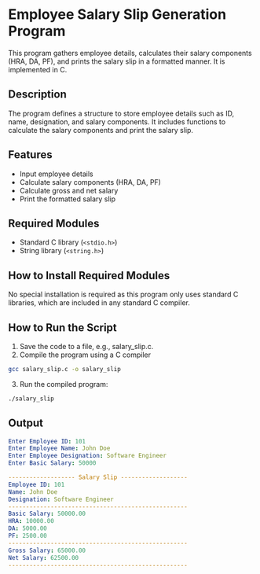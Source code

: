 # Employee Salary Slip Generation Program
This program gathers employee details, calculates their salary components (HRA, DA, PF), and prints the salary slip in a formatted manner. It is implemented in C.

## Description
The program defines a structure to store employee details such as ID, name, designation, and salary components. It includes functions to calculate the salary components and print the salary slip.

## Features
- Input employee details
- Calculate salary components (HRA, DA, PF)
- Calculate gross and net salary
- Print the formatted salary slip
## Required Modules
- Standard C library (`<stdio.h>`)
- String library (`<string.h>`)
## How to Install Required Modules
No special installation is required as this program only uses standard C libraries, which are included in any standard C compiler.

## How to Run the Script
1. Save the code to a file, e.g., salary_slip.c.
2. Compile the program using a C compiler
```sh
gcc salary_slip.c -o salary_slip
```
3. Run the compiled program:
```sh
./salary_slip
```

## Output
```yaml
Enter Employee ID: 101
Enter Employee Name: John Doe
Enter Employee Designation: Software Engineer
Enter Basic Salary: 50000

------------------- Salary Slip -------------------
Employee ID: 101
Name: John Doe
Designation: Software Engineer
---------------------------------------------------
Basic Salary: 50000.00
HRA: 10000.00
DA: 5000.00
PF: 2500.00
---------------------------------------------------
Gross Salary: 65000.00
Net Salary: 62500.00
---------------------------------------------------
```


